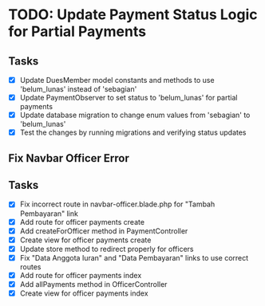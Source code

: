 # TODO: Update Payment Status Logic for Partial Payments

## Tasks
- [x] Update DuesMember model constants and methods to use 'belum_lunas' instead of 'sebagian'
- [x] Update PaymentObserver to set status to 'belum_lunas' for partial payments
- [x] Update database migration to change enum values from 'sebagian' to 'belum_lunas'
- [x] Test the changes by running migrations and verifying status updates

## Fix Navbar Officer Error

## Tasks
- [x] Fix incorrect route in navbar-officer.blade.php for "Tambah Pembayaran" link
- [x] Add route for officer payments create
- [x] Add createForOfficer method in PaymentController
- [x] Create view for officer payments create
- [x] Update store method to redirect properly for officers
- [x] Fix "Data Anggota Iuran" and "Data Pembayaran" links to use correct routes
- [x] Add route for officer payments index
- [x] Add allPayments method in OfficerController
- [x] Create view for officer payments index
